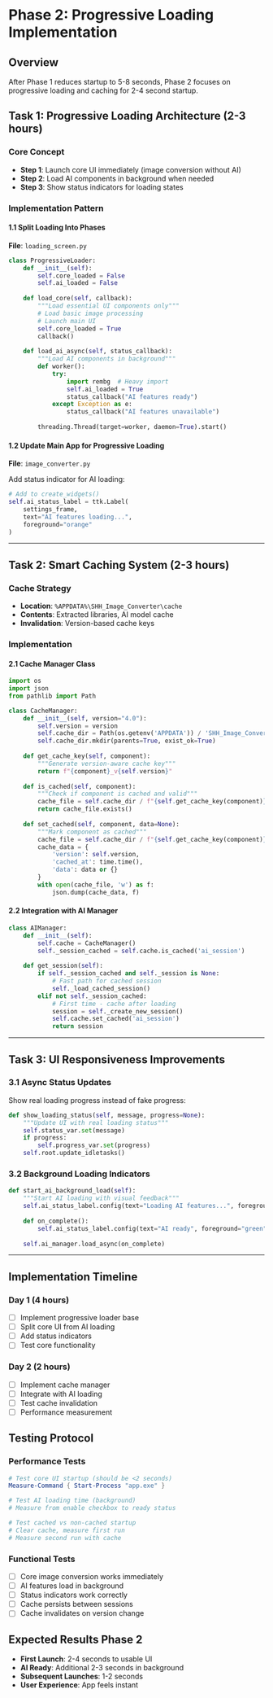 # Phase 2: Progressive Loading Implementation

## Overview
After Phase 1 reduces startup to 5-8 seconds, Phase 2 focuses on progressive loading and caching for 2-4 second startup.

## Task 1: Progressive Loading Architecture (2-3 hours)

### Core Concept
- **Step 1**: Launch core UI immediately (image conversion without AI)
- **Step 2**: Load AI components in background when needed
- **Step 3**: Show status indicators for loading states

### Implementation Pattern

#### 1.1 Split Loading Into Phases
**File**: `loading_screen.py`

```python
class ProgressiveLoader:
    def __init__(self):
        self.core_loaded = False
        self.ai_loaded = False
    
    def load_core(self, callback):
        """Load essential UI components only"""
        # Load basic image processing
        # Launch main UI
        self.core_loaded = True
        callback()
    
    def load_ai_async(self, status_callback):
        """Load AI components in background"""
        def worker():
            try:
                import rembg  # Heavy import
                self.ai_loaded = True
                status_callback("AI features ready")
            except Exception as e:
                status_callback("AI features unavailable")
        
        threading.Thread(target=worker, daemon=True).start()
```

#### 1.2 Update Main App for Progressive Loading
**File**: `image_converter.py`

Add status indicator for AI loading:
```python
# Add to create_widgets()
self.ai_status_label = ttk.Label(
    settings_frame, 
    text="AI features loading...", 
    foreground="orange"
)
```

---

## Task 2: Smart Caching System (2-3 hours)

### Cache Strategy
- **Location**: `%APPDATA%\SHH_Image_Converter\cache`
- **Contents**: Extracted libraries, AI model cache
- **Invalidation**: Version-based cache keys

### Implementation

#### 2.1 Cache Manager Class
```python
import os
import json
from pathlib import Path

class CacheManager:
    def __init__(self, version="4.0"):
        self.version = version
        self.cache_dir = Path(os.getenv('APPDATA')) / 'SHH_Image_Converter' / 'cache'
        self.cache_dir.mkdir(parents=True, exist_ok=True)
        
    def get_cache_key(self, component):
        """Generate version-aware cache key"""
        return f"{component}_v{self.version}"
    
    def is_cached(self, component):
        """Check if component is cached and valid"""
        cache_file = self.cache_dir / f"{self.get_cache_key(component)}.json"
        return cache_file.exists()
    
    def set_cached(self, component, data=None):
        """Mark component as cached"""
        cache_file = self.cache_dir / f"{self.get_cache_key(component)}.json"
        cache_data = {
            'version': self.version,
            'cached_at': time.time(),
            'data': data or {}
        }
        with open(cache_file, 'w') as f:
            json.dump(cache_data, f)
```

#### 2.2 Integration with AI Manager
```python
class AIManager:
    def __init__(self):
        self.cache = CacheManager()
        self._session_cached = self.cache.is_cached('ai_session')
        
    def get_session(self):
        if self._session_cached and self._session is None:
            # Fast path for cached session
            self._load_cached_session()
        elif not self._session_cached:
            # First time - cache after loading
            session = self._create_new_session()
            self.cache.set_cached('ai_session')
            return session
```

---

## Task 3: UI Responsiveness Improvements

### 3.1 Async Status Updates
Show real loading progress instead of fake progress:

```python
def show_loading_status(self, message, progress=None):
    """Update UI with real loading status"""
    self.status_var.set(message)
    if progress:
        self.progress_var.set(progress)
    self.root.update_idletasks()
```

### 3.2 Background Loading Indicators
```python
def start_ai_background_load(self):
    """Start AI loading with visual feedback"""
    self.ai_status_label.config(text="Loading AI features...", foreground="orange")
    
    def on_complete():
        self.ai_status_label.config(text="AI ready", foreground="green")
    
    self.ai_manager.load_async(on_complete)
```

---

## Implementation Timeline

### Day 1 (4 hours)
- [ ] Implement progressive loader base
- [ ] Split core UI from AI loading
- [ ] Add status indicators
- [ ] Test core functionality

### Day 2 (2 hours)  
- [ ] Implement cache manager
- [ ] Integrate with AI loading
- [ ] Test cache invalidation
- [ ] Performance measurement

## Testing Protocol

### Performance Tests
```powershell
# Test core UI startup (should be <2 seconds)
Measure-Command { Start-Process "app.exe" }

# Test AI loading time (background)
# Measure from enable checkbox to ready status

# Test cached vs non-cached startup
# Clear cache, measure first run
# Measure second run with cache
```

### Functional Tests
- [ ] Core image conversion works immediately
- [ ] AI features load in background
- [ ] Status indicators work correctly
- [ ] Cache persists between sessions
- [ ] Cache invalidates on version change

## Expected Results Phase 2
- **First Launch**: 2-4 seconds to usable UI
- **AI Ready**: Additional 2-3 seconds in background
- **Subsequent Launches**: 1-2 seconds
- **User Experience**: App feels instant
